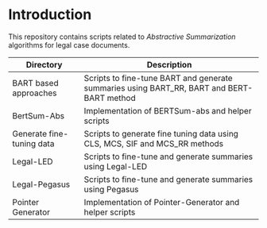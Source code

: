 # Introduction

This repository contains scripts related to *Abstractive Summarization*  algorithms for legal case documents.

| Directory | Description |
| ------------- | ------------- |
| BART based approaches | Scripts to fine-tune BART and generate summaries using BART_RR, BART and BERT-BART method |
| BertSum-Abs | Implementation of BERTSum-abs and helper scripts |
| Generate fine-tuning data | Scripts to generate fine tuning data using CLS, MCS, SIF and MCS_RR methods |
| Legal-LED | Scripts to fine-tune and generate summaries using Legal-LED |
| Legal-Pegasus | Scripts to fine-tune and generate summaries using Pegasus |
| Pointer Generator | Implementation of Pointer-Generator and helper scripts |